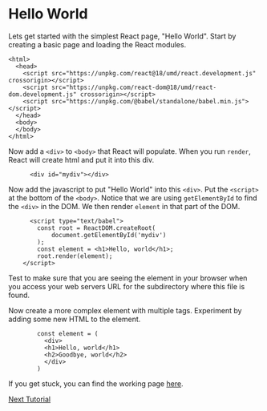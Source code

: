 # Hello World
Lets get started with the simplest React page, "Hello World".  Start by creating a basic page and loading the React modules.
```
<html>
  <head>
    <script src="https://unpkg.com/react@18/umd/react.development.js" crossorigin></script>
    <script src="https://unpkg.com/react-dom@18/umd/react-dom.development.js" crossorigin></script>
    <script src="https://unpkg.com/@babel/standalone/babel.min.js"></script>
  </head>
  <body>
  </body>
</html>
```
Now add a `<div>` to `<body>` that React will populate.  When you run `render`, React will create html and put it into this div.
```
      <div id="mydiv"></div>
```
Now add the javascript to put "Hello World" into this `<div>`.  Put the `<script>` at the bottom of the `<body>`.  Notice that we are using `getElementById` to find the `<div>` in the DOM.
We then render `element` in that part of the DOM.
```
      <script type="text/babel">
        const root = ReactDOM.createRoot(
            document.getElementById('mydiv')
        );
        const element = <h1>Hello, world</h1>;
        root.render(element);    
    </script>
```
Test to make sure that you are seeing the element in your browser when you access your web servers URL for the subdirectory where this file is found.
  
Now create a more complex element with multiple tags.  Experiment by adding some new HTML to the element.
```
        const element = (
          <div>
          <h1>Hello, world</h1>
          <h2>Goodbye, world</h2>
          </div>
        )
```
If you get stuck, you can find the working page [here](hello.html).
  
[Next Tutorial](rendering.md)
